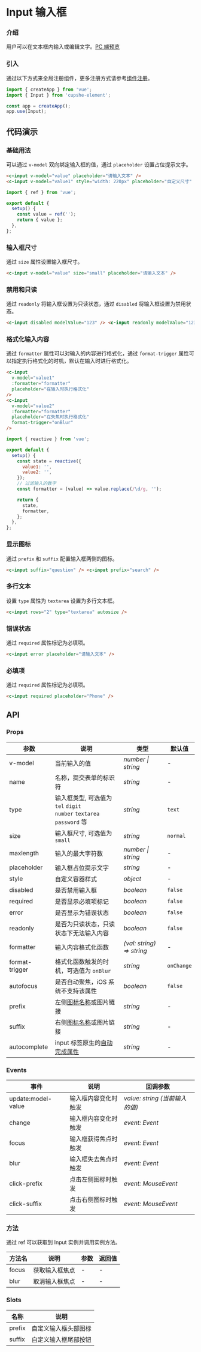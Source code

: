 # Input 输入框

### 介绍

用户可以在文本框内输入或编辑文字。[PC 端预览](/mobile.html#/input)

### 引入

通过以下方式来全局注册组件，更多注册方式请参考[组件注册](#/zh-CN/advanced-usage#zu-jian-zhu-ce)。

```js
import { createApp } from 'vue';
import { Input } from 'cupshe-element';

const app = createApp();
app.use(Input);
```

## 代码演示

### 基础用法

可以通过 `v-model` 双向绑定输入框的值，通过 `placeholder` 设置占位提示文字。

```html
<c-input v-model="value" placeholder="请输入文本" />
<c-input v-model="value1" style="width: 220px" placeholder="自定义尺寸" />
```

```js
import { ref } from 'vue';

export default {
  setup() {
    const value = ref('');
    return { value };
  },
};
```

### 输入框尺寸

通过 `size` 属性设置输入框尺寸。

```html
<c-input v-model="value" size="small" placeholder="请输入文本" />
```

### 禁用和只读

通过 `readonly` 将输入框设置为只读状态，通过 `disabled` 将输入框设置为禁用状态。

```html
<c-input disabled modelValue="123" /> <c-input readonly modelValue="123" />
```

### 格式化输入内容

通过 `formatter` 属性可以对输入的内容进行格式化，通过 `format-trigger` 属性可以指定执行格式化的时机，默认在输入时进行格式化。

```html
<c-input
  v-model="value1"
  :formatter="formatter"
  placeholder="在输入时执行格式化"
/>
<c-input
  v-model="value2"
  :formatter="formatter"
  placeholder="在失焦时执行格式化"
  format-trigger="onBlur"
/>
```

```js
import { reactive } from 'vue';

export default {
  setup() {
    const state = reactive({
      value1: '',
      value2: '',
    });
    // 过滤输入的数字
    const formatter = (value) => value.replace(/\d/g, '');

    return {
      state,
      formatter,
    };
  },
};
```

### 显示图标

通过 `prefix` 和 `suffix` 配置输入框两侧的图标。

```html
<c-input suffix="question" /> <c-input prefix="search" />
```

### 多行文本

设置 `type` 属性为 `textarea` 设置为多行文本框。

```html
<c-input rows="2" type="textarea" autosize />
```

### 错误状态

通过 `required` 属性标记为必填项。

```html
<c-input error placeholder="请输入文本" />
```

### 必填项

通过 `required` 属性标记为必填项。

```html
<c-input required placeholder="Phone" />
```

## API

### Props

| 参数           | 说明                                                                                                      | 类型                      | 默认值     |
| -------------- | --------------------------------------------------------------------------------------------------------- | ------------------------- | ---------- |
| v-model        | 当前输入的值                                                                                              | _number \| string_        | -          |
| name           | 名称，提交表单的标识符                                                                                    | _string_                  | -          |
| type           | 输入框类型, 可选值为 `tel` `digit`<br>`number` `textarea` `password` 等                                   | _string_                  | `text`     |
| size           | 输入框尺寸, 可选值为 `small`                                                                              | _string_                  | `normal`   |
| maxlength      | 输入的最大字符数                                                                                          | _number \| string_        | -          |
| placeholder    | 输入框占位提示文字                                                                                        | _string_                  | -          |
| style          | 自定义容器样式                                                                                            | _object_                  | -          |
| disabled       | 是否禁用输入框                                                                                            | _boolean_                 | `false`    |
| required       | 是否显示必填项标记                                                                                        | _boolean_                 | `false`    |
| error          | 是否显示为错误状态                                                                                        | _boolean_                 | `false`    |
| readonly       | 是否为只读状态，只读状态下无法输入内容                                                                    | _boolean_                 | `false`    |
| formatter      | 输入内容格式化函数                                                                                        | _(val: string) => string_ | -          |
| format-trigger | 格式化函数触发的时机，可选值为 `onBlur`                                                                   | _string_                  | `onChange` |
| autofocus      | 是否自动聚焦，iOS 系统不支持该属性                                                                        | _boolean_                 | `false`    |
| prefix         | 左侧[图标名称](#/icon)或图片链接                                                                          | _string_                  | -          |
| suffix         | 右侧[图标名称](#/icon)或图片链接                                                                          | _string_                  | -          |
| autocomplete   | input 标签原生的[自动完成属性](https://developer.mozilla.org/en-US/docs/Web/HTML/Attributes/autocomplete) | _string_                  | -          |

### Events

| 事件               | 说明                 | 回调参数                       |
| ------------------ | -------------------- | ------------------------------ |
| update:model-value | 输入框内容变化时触发 | _value: string (当前输入的值)_ |
| change             | 输入框内容变化时触发 | _event: Event_                 |
| focus              | 输入框获得焦点时触发 | _event: Event_                 |
| blur               | 输入框失去焦点时触发 | _event: Event_                 |
| click-prefix       | 点击左侧图标时触发   | _event: MouseEvent_            |
| click-suffix       | 点击右侧图标时触发   | _event: MouseEvent_            |

### 方法

通过 ref 可以获取到 Input 实例并调用实例方法。

| 方法名 | 说明           | 参数 | 返回值 |
| ------ | -------------- | ---- | ------ |
| focus  | 获取输入框焦点 | -    | -      |
| blur   | 取消输入框焦点 | -    | -      |

### Slots

| 名称   | 说明                 |
| ------ | -------------------- |
| prefix | 自定义输入框头部图标 |
| suffix | 自定义输入框尾部按钮 |
